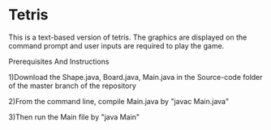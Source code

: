 # Tetris

This is a text-based version of tetris. The graphics are displayed on the command prompt and user inputs are required to play the game.
  

Prerequisites And Instructions

  1)Download the Shape.java, Board.java, Main.java in the Source-code folder of the master branch of the repository
  
  2)From the command line, compile Main.java by "javac Main.java"
  
  3)Then run the Main file by "java Main"
